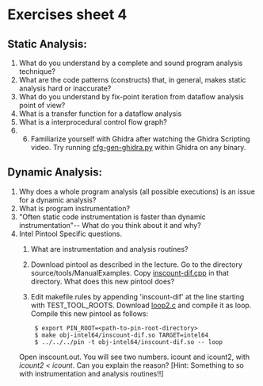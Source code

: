 # Exercises sheet 4
## Static Analysis: 
1. What do you understand by a complete and sound program analysis technique?
2. What are the code patterns (constructs) that, in general, makes static analysis hard or inaccurate?
3. What do you understand by fix-point iteration from dataflow analysis point of view?
4. What is a transfer function for a dataflow analysis
5. What is a interprocedural control flow graph?
6. 6. Familiarize yourself with Ghidra after watching the Ghidra Scripting video. Try running [cfg-gen-ghidra.py](../code/cfg-gen-ghidra.py) within Ghidra on any binary.

## Dynamic Analysis: 

1. Why does a whole program analysis (all possible executions) is an issue for a dynamic analysis?
2. What is program instrumentation?
3. "Often static code instrumentation is faster than dynamic instrumentation"-- What do you think about it and why? 
4. Intel Pintool Specific questions.
	1. What are instrumentation and analysis routines?
	2. Download pintool as described in the lecture. Go to the directory source/tools/ManualExamples. Copy [inscount-dif.cpp](../code/inscount-dif.cpp) in that directory. What does this new pintool does?
	3. Edit makefile.rules by appending 'inscount-dif' at the line starting with TEST_TOOL_ROOTS. Download [loop2.c](../code/loop2.c) and compile it as loop. Compile this new pintool as follows: 
		
			$ export PIN_ROOT=<path-to-pin-root-directory>
			$ make obj-intel64/inscount-dif.so TARGET=intel64
			$ ../../../pin -t obj-intel64/inscount-dif.so -- loop
	
	Open inscount.out. You will see two numbers. icount and icount2, with *icount2 < icount*. Can you explain the reason? [Hint: Something to so with instrumentation and analysis routines!!]